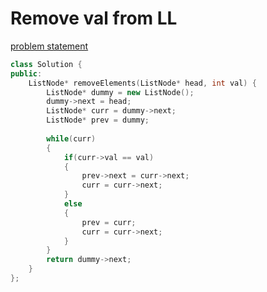 # Remove val from LL

[problem statement](https://leetcode.com/problems/remove-linked-list-elements/)
```cpp
class Solution {
public:
    ListNode* removeElements(ListNode* head, int val) {
        ListNode* dummy = new ListNode();
        dummy->next = head;
        ListNode* curr = dummy->next;
        ListNode* prev = dummy;
        
        while(curr)
        {
            if(curr->val == val)
            {
                prev->next = curr->next;
                curr = curr->next; 
            }
            else
            {
                prev = curr;
                curr = curr->next;
            }
        }
        return dummy->next;
    }
};
```
